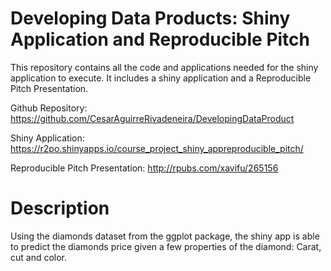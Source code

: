 # Developing Data Products: Shiny Application and Reproducible Pitch
This repository contains all the code and applications needed for the shiny application to execute. It includes a shiny application and a Reproducible Pitch Presentation.

Github Repository: https://github.com/CesarAguirreRivadeneira/DevelopingDataProduct

Shiny Application: https://r2po.shinyapps.io/course_project_shiny_appreproducible_pitch/

Reproducible Pitch Presentation: http://rpubs.com/xavifu/265156

# Description

Using the diamonds dataset from the ggplot package, the shiny app is able to predict the diamonds price given a few properties of the diamond: Carat, cut and color.

